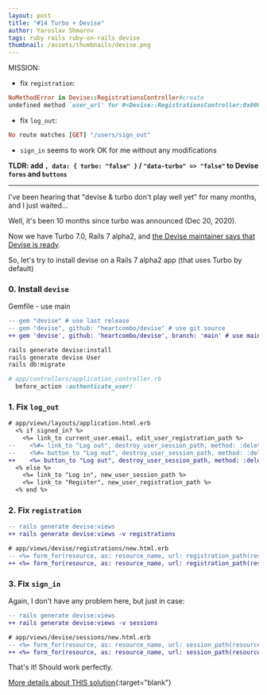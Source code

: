 ```yaml
---
layout: post
title: "#14 Turbo + Devise"
author: Yaroslav Shmarov
tags: ruby rails ruby-on-rails devise
thumbnail: /assets/thumbnails/devise.png
---
```


MISSION:
* fix `registration`:
```ruby
NoMethodError in Devise::RegistrationsController#create
undefined method `user_url' for #<Devise::RegistrationsController:0x0000000000de58>
```
* fix `log_out`:
```ruby
No route matches [GET] "/users/sign_out"
```
* `sign_in` seems to work OK for me without any modifications

**TLDR: add `, data: { turbo: "false" }` / `"data-turbo" => "false"` to Devise `forms` and `buttons`**

****

I've been hearing that "devise & turbo don't play well yet" for many months, and I just waited...

Well, it's been 10 months since turbo was announced (Dec 20, 2020).

Now we have Turbo 7.0, Rails 7 alpha2, and [the Devise maintainer says that Devise is ready](https://twitter.com/heartcombo/status/1446256070306013186).

So, let's try to install devise on a Rails 7 alpha2 app (that uses Turbo by default)

### 0. Install `devise`

Gemfile - use main 
```diff
-- gem "devise" # use last release
-- gem "devise", github: "heartcombo/devise" # use git source
++ gem 'devise', github: 'heartcombo/devise', branch: 'main' # use main. it's stable.
```

```sh
rails generate devise:install
rails generate devise User
rails db:migrate
```

```ruby
# app/controllers/application_controller.rb
  before_action :authenticate_user!
```

### 1. Fix `log_out`

```diff
# app/views/layouts/application.html.erb
  <% if signed_in? %>
    <%= link_to current_user.email, edit_user_registration_path %>
--    <%#= link_to "Log out", destroy_user_session_path, method: :delete %>
--    <%#= button_to "Log out", destroy_user_session_path, method: :delete, form: { "data-turbo" => "false" } %>
++    <%= button_to "Log out", destroy_user_session_path, method: :delete, data: { turbo: "false" } %>
  <% else %>
    <%= link_to "Log in", new_user_session_path %>
    <%= link_to "Register", new_user_registration_path %>
  <% end %>
```

### 2. Fix `registration`

```diff
-- rails generate devise:views
++ rails generate devise:views -v registrations
```

```diff
# app/views/devise/registrations/new.html.erb
-- <%= form_for(resource, as: resource_name, url: registration_path(resource_name)) do |f| %>
++ <%= form_for(resource, as: resource_name, url: registration_path(resource_name), html: { data: { turbo: false} } ) do |f| %>
```

### 3. Fix `sign_in`

Again, I don't have any problem here, but just in case:

```diff
-- rails generate devise:views
++ rails generate devise:views -v sessions
```

```diff
# app/views/devise/sessions/new.html.erb
-- <%= form_for(resource, as: resource_name, url: session_path(resource_name)) do |f| %>
++ <%= form_for(resource, as: resource_name, url: session_path(resource_name), html: { data: { turbo: false} } ) do |f| %>
```

That's it! Should work perfectly.

[More details about THIS solution](https://github.com/heartcombo/devise/issues/5358#issuecomment-798796788){:target="blank"}
